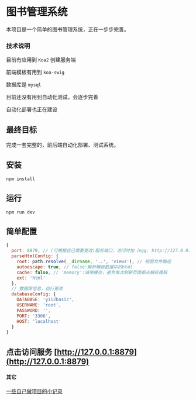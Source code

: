 # 图书管理系统

本项目是一个简单的图书管理系统，正在一步步完善。

### 技术说明
目前有应用到 `Koa2` 创建服务端

前端模板有用到 `koa-swig`

数据库是 `mysql`

目前还没有用到自动化测试，会逐步完善

自动化部署也正在建设

## 最终目标

完成一套完整的，前后端自动化部署、测试系统。

## 安装

`npm install`

## 运行
`npm run dev`

## 简单配置

```javascript
{
  port: 8879, // (可根据自己需要更改)服务端口，访问时加（egg: http://127.0.0.1:8879）
  parseHtmlConfig: {
    root: path.resolve(__dirname, '..', 'views'), // 视图文件路径
    autoescape: true, // false:解析模板数据中的html
    cache: false, // 'memory':请用缓存，避免每次刷新页面都去解析模板
    ext: 'html'
  },
  // 数据库信息，自行更改
  databaseConfig: {
    DATABASE: 'yii2basic',
    USERNAME: 'root',
    PASSWORD: '',
    PORT: '3306',
    HOST: 'localhost'
  }
}
```

## 点击访问服务 [http://127.0.0.1:8879](http://127.0.0.1:8879)

#### 其它

[一些自己做项目的小记录](https://www.yuque.com/u12131260/xzwgii/lql5kf)

